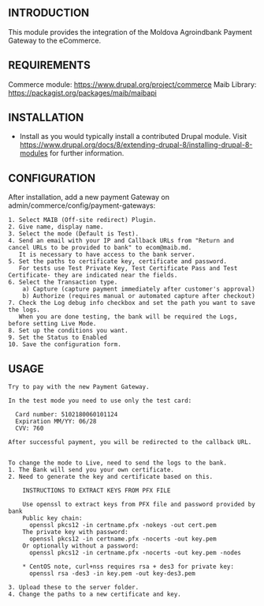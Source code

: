 INTRODUCTION
------------

This module provides the integration of the Moldova Agroindbank Payment Gateway to the eCommerce.

REQUIREMENTS
------------

Commerce module: https://www.drupal.org/project/commerce
Maib Library: https://packagist.org/packages/maib/maibapi

INSTALLATION
------------

 * Install as you would typically install a contributed Drupal module. Visit
   https://www.drupal.org/docs/8/extending-drupal-8/installing-drupal-8-modules
   for further information.

CONFIGURATION
-------------

After installation, add a new payment Gateway on admin/commerce/config/payment-gateways:

    1. Select MAIB (Off-site redirect) Plugin.
    2. Give name, display name.
    3. Select the mode (Default is Test).
    4. Send an email with your IP and Callback URLs from "Return and cancel URLs to be provided to bank" to ecom@maib.md.
       It is necessary to have access to the bank server.
    5. Set the paths to certificate key, certificate and password.
       For tests use Test Private Key, Test Certificate Pass and Test Certificate- they are indicated near the fields.
    6. Select the Transaction type.
        a) Capture (capture payment immediately after customer's approval)
        b) Authorize (requires manual or automated capture after checkout)
    7. Check the Log debug info checkbox and set the path you want to save the logs.
       When you are done testing, the bank will be required the Logs, before setting Live Mode.
    8. Set up the conditions you want.
    9. Set the Status to Enabled
    10. Save the configuration form.

USAGE
-----
    Try to pay with the new Payment Gateway.

    In the test mode you need to use only the test card:

      Card number: 5102180060101124
      Expiration MM/YY: 06/28
      CVV: 760

    After successful payment, you will be redirected to the callback URL.


    To change the mode to Live, need to send the logs to the bank.
    1. The Bank will send you your own certificate.
    2. Need to generate the key and certificate based on this.

        INSTRUCTIONS TO EXTRACT KEYS FROM PFX FILE

        Use openssl to extract keys from PFX file and password provided by bank
        Public key chain:
          openssl pkcs12 -in certname.pfx -nokeys -out cert.pem
        The private key with password:
          openssl pkcs12 -in certname.pfx -nocerts -out key.pem
        Or optionally without a password:
          openssl pkcs12 -in certname.pfx -nocerts -out key.pem -nodes

        * CentOS note, curl+nss requires rsa + des3 for private key:
          openssl rsa -des3 -in key.pem -out key-des3.pem

    3. Upload these to the server folder.
    4. Change the paths to a new certificate and key.
